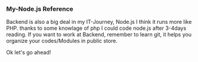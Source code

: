 ### My-Node.js Reference
Backend is also a big deal in my IT-Journey, Node.js I think it runs more like PHP. thanks to some knowlage of php I could code node.js after 3-4days reading. If you want to work at Backend, remember to learn git, it helps you organize your codes/Modules in public store.

Ok let's go ahead!
